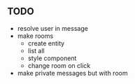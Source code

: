 ## TODO

- resolve user in message
- make rooms
  - create entity
  - list all
  - style component
  - change room on click
- make private messages but with room
